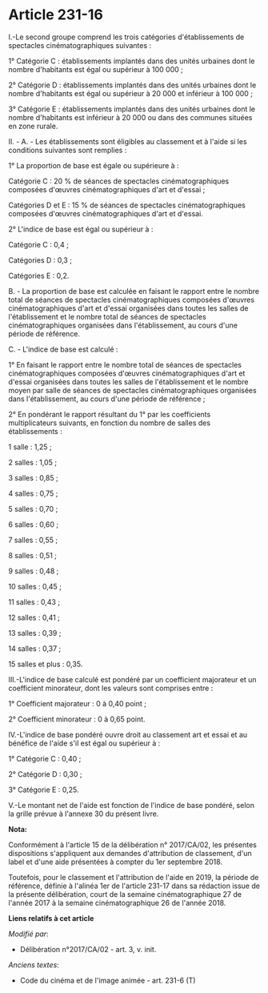 # Article 231-16

I.-Le second groupe comprend les trois catégories d'établissements de spectacles cinématographiques suivantes :

1° Catégorie C : établissements implantés dans des unités urbaines dont le nombre d'habitants est égal ou supérieur à 100
000 ;

2° Catégorie D : établissements implantés dans des unités urbaines dont le nombre d'habitants est égal ou supérieur à 20 000
et inférieur à 100 000 ;

3° Catégorie E : établissements implantés dans des unités urbaines dont le nombre d'habitants est inférieur à 20 000 ou dans
des communes situées en zone rurale.

II. - A. - Les établissements sont éligibles au classement et à l'aide si les conditions suivantes sont remplies :

1° La proportion de base est égale ou supérieure à :

Catégorie C : 20 % de séances de spectacles cinématographiques composées d'œuvres cinématographiques d'art et d'essai ;

Catégories D et E : 15 % de séances de spectacles cinématographiques composées d'œuvres cinématographiques d'art et d'essai.

2° L'indice de base est égal ou supérieur à :

Catégorie C : 0,4 ;

Catégories D : 0,3 ;

Catégories E : 0,2.

B. - La proportion de base est calculée en faisant le rapport entre le nombre total de séances de spectacles
cinématographiques composées d'œuvres cinématographiques d'art et d'essai organisées dans toutes les salles de
l'établissement et le nombre total de séances de spectacles cinématographiques organisées dans l'établissement, au cours
d'une période de référence.

C. - L'indice de base est calculé :

1° En faisant le rapport entre le nombre total de séances de spectacles cinématographiques composées d'œuvres
cinématographiques d'art et d'essai organisées dans toutes les salles de l'établissement et le nombre moyen par salle de
séances de spectacles cinématographiques organisées dans l'établissement, au cours d'une période de référence ;

2° En pondérant le rapport résultant du 1° par les coefficients multiplicateurs suivants, en fonction du nombre de salles des
établissements :

1 salle : 1,25 ;

2 salles : 1,05 ;

3 salles : 0,85 ;

4 salles : 0,75 ;

5 salles : 0,70 ;

6 salles : 0,60 ;

7 salles : 0,55 ;

8 salles : 0,51 ;

9 salles : 0,48 ;

10 salles : 0,45 ;

11 salles : 0,43 ;

12 salles : 0,41 ;

13 salles : 0,39 ;

14 salles : 0,37 ;

15 salles et plus : 0,35.

III.-L'indice de base calculé est pondéré par un coefficient majorateur et un coefficient minorateur, dont les valeurs sont
comprises entre :

1° Coefficient majorateur : 0 à 0,40 point ;

2° Coefficient minorateur : 0 à 0,65 point.

IV.-L'indice de base pondéré ouvre droit au classement art et essai et au bénéfice de l'aide s'il est égal ou supérieur à :

1° Catégorie C : 0,40 ;

2° Catégorie D : 0,30 ;

3° Catégorie E : 0,25.

V.-Le montant net de l'aide est fonction de l'indice de base pondéré, selon la grille prévue à l'annexe 30 du présent livre.

**Nota:**

Conformément à l'article 15 de la délibération n° 2017/CA/02, les présentes dispositions s'appliquent aux demandes
d'attribution de classement, d'un label et d'une aide présentées à compter du 1er septembre 2018.

Toutefois, pour le classement et l'attribution de l'aide en 2019, la période de référence, définie à l'alinéa 1er de
l'article 231-17 dans sa rédaction issue de la présente délibération, court de la semaine cinématographique 27 de l'année
2017 à la semaine cinématographique 26 de l'année 2018.

**Liens relatifs à cet article**

_Modifié par_:

  - Délibération n°2017/CA/02 - art. 3, v. init.

_Anciens textes_:

  - Code du cinéma et de l'image animée - art. 231-6 (T)
